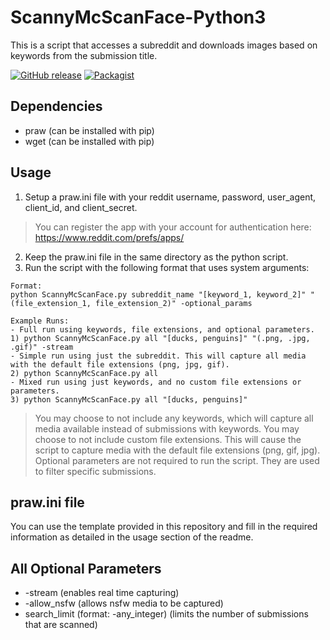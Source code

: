 # ScannyMcScanFace-Python3
This is a script that accesses a subreddit and downloads images based on keywords from the submission title.

[![GitHub release](https://img.shields.io/badge/Build-1.0-brightgreen.svg)](https://github.com/DuckBoss/ScannyMcScanFace-Python3/releases/latest)
[![Packagist](https://img.shields.io/badge/License-MIT-blue.svg)](https://github.com/DuckBoss/ScannyMcScanFace-Python3/blob/master/LICENSE)


## Dependencies
- praw (can be installed with pip)
- wget (can be installed with pip)

## Usage
1) Setup a praw.ini file with your reddit username, password, user_agent, client_id, and client_secret.
> You can register the app with your account for authentication here: https://www.reddit.com/prefs/apps/
2) Keep the praw.ini file in the same directory as the python script.
3) Run the script with the following format that uses system arguments:
```
Format:
python ScannyMcScanFace.py subreddit_name "[keyword_1, keyword_2]" "(file_extension_1, file_extension_2)" -optional_params

Example Runs:
- Full run using keywords, file extensions, and optional parameters.
1) python ScannyMcScanFace.py all "[ducks, penguins]" "(.png, .jpg, .gif)" -stream
- Simple run using just the subreddit. This will capture all media with the default file extensions (png, jpg, gif).
2) python ScannyMcScanFace.py all
- Mixed run using just keywords, and no custom file extensions or parameters.
3) python ScannyMcScanFace.py all "[ducks, penguins]"
```
> You may choose to not include any keywords, which will capture all media available instead of submissions with keywords.
> You may choose to not include custom file extensions. This will cause the script to capture media with the default file extensions (png, gif, jpg).
> Optional parameters are not required to run the script. They are used to filter specific submissions.

## praw.ini file
You can use the template provided in this repository and fill in the required information as detailed in the usage section of the readme.

## All Optional Parameters
- -stream (enables real time capturing)
- -allow_nsfw (allows nsfw media to be captured)
- search_limit (format: -any_integer) (limits the number of submissions that are scanned)
